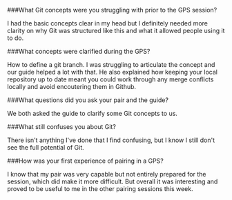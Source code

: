 ###What Git concepts were you struggling with prior to the GPS session?

I had the basic concepts clear in my head but I definitely needed more clarity on why Git was structured like this and what it allowed people using it to do.

###What concepts were clarified during the GPS?

How to define a git branch. I was struggling to articulate the concept and our guide helped a lot with that. He also explained how keeping your local repository up to date meant you could work through any merge conflicts locally and avoid encoutering them in Github.

###What questions did you ask your pair and the guide?

We both asked the guide to clarify some Git concepts to us.

###What still confuses you about Git?

There isn't anything I've done that I find confusing, but I know I still don't see the full potential of Git.

###How was your first experience of pairing in a GPS?

I know that my pair was very capable but not entirely prepared for the session, which did make it more difficult. But overall it was interesting and proved to be useful to me in the other pairing sessions this week.

